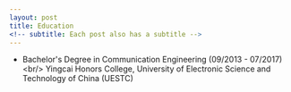 ```yaml
---
layout: post
title: Education
<!-- subtitle: Each post also has a subtitle -->
---
```


* Bachelor's Degree in Communication Engineering (09/2013 - 07/2017) \<br/>
Yingcai Honors College, University of Electronic Science and Technology of China (UESTC)
